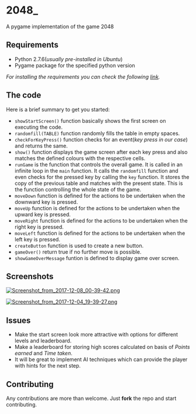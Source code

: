 # 2048_
A pygame implementation of the game 2048

## Requirements

* Python 2.7.6(*usually pre-installed in Ubuntu*)
* Pygame package for the specified python version

*For installing the requirements you can check the following [link](https://inventwithpython.com/pygame/chapter1.html).*

## The code

Here is a brief summary to get you started:

* `showStartScreen()` function basically shows the first screen on executing the code.
* `randomfill(TABLE)` function randomly fills the table in empty spaces.
* `checkForKeyPress()` function checks for an event(*key press in our case*) and returns the same.
* `show()` function displays the game screen after each key press and also matches the defined colours with the respective cells.
* `runGame` is the function that controls the overall game. It is called in an infinite loop in the `main` function. It calls the `randomfill` function and even checks for the pressed key by calling the `key` function. It stores the copy of the previous table and matches with the present state. This is the function controlling the whole state of the game.
* `moveDown` function is defined for the actions to be undertaken when the downward key is pressed.
* `moveUp` function is defined for the actions to be undertaken when the upward key is pressed.
* `moveRight` function is defined for the actions to be undertaken when the right key is pressed.
* `moveLeft` function is defined for the actions to be undertaken when the left key is pressed.
* `createButton` function is used to create a new button.
* `gameOver()` return true if no further move is possible.
* `showGameOverMessage` funtion is defined to display game over screen.

## Screenshots

[![Screenshot_from_2017-12-08_00-39-42.png](https://s2.postimg.org/41ek94sbt/Screenshot_from_2017-12-08_00-39-42.png)](https://postimg.org/image/bu5813yat/)


[![Screenshot_from_2017-12-04_19-39-27.png](https://s7.postimg.org/sea0arqsr/Screenshot_from_2017-12-04_19-39-27.png)](https://postimg.org/image/e7u9fjfxj/)

## Issues

* Make the start screen look more attractive with options for different levels and leaderboard.
* Make a leaderboard for storing high scores calculated on basis of *Points earned* and *Time taken*.
* It will be great to implement AI techniques which can provide the player with hints for the next step.

## Contributing

Any contributions are more than welcome. Just **fork** the repo and start contributing.

